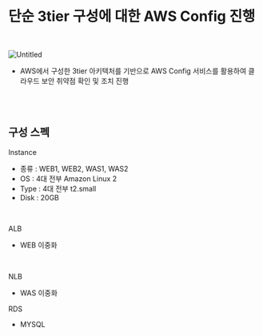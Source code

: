 # 단순 3tier 구성에 대한 AWS Config 진행
<br>

![Untitled](https://s3-us-west-2.amazonaws.com/secure.notion-static.com/f4a4fc42-c022-449d-b216-5fd524b00c56/Untitled.png)
<br>

- AWS에서 구성한 3tier 아키텍처를 기반으로 AWS Config 서비스를 활용하여 클라우드 보안 취약점 확인 및 조치 진행

<br><br>
## 구성 스펙
Instance
 - 종류 : WEB1, WEB2, WAS1, WAS2
 - OS : 4대 전부 Amazon Linux 2 
 - Type : 4대 전부 t2.small
 - Disk : 20GB
<br>

ALB 
 - WEB 이중화
<br>

NLB
 - WAS 이중화

RDS
 - MYSQL
